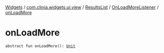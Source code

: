 [Widgets](../../../index.md) / [com.clinia.widgets.ui.view](../../index.md) / [ResultsList](../index.md) / [OnLoadMoreListener](index.md) / [onLoadMore](./on-load-more.md)

# onLoadMore

`abstract fun onLoadMore(): `[`Unit`](https://kotlinlang.org/api/latest/jvm/stdlib/kotlin/-unit/index.html)